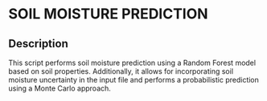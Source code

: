 # SOIL MOISTURE PREDICTION

## Description
This script performs soil moisture prediction using a Random Forest model based on soil properties. Additionally, it allows for incorporating soil moisture uncertainty in the input file and performs a probabilistic prediction using a Monte Carlo approach.
